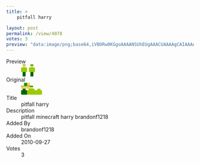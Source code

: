 ```yaml
---
title: >
    pitfall harry

layout: post
permalink: /view/4078
votes: 3
preview: "data:image/png;base64,iVBORw0KGgoAAAANSUhEUgAAACUAAAAgCAIAAAAaMSbnAAAABnRSTlMA/wD/AP5AXyvrAAAAcklEQVRIiWP8//8fAwwwzmJiwAb+p/3DKo4GiNHOgiJhnEaMuZQA7C6iHWAhrIRoQEzw0Nt/o/ZRFzDOPEOahjRjlLw46yxpLh7u4Tlq36h9o/aNHPsYUdov6TgaIDOJa78QoX24h+eofaP2jdo3cuwDAJWSGc8wFwRpAAAAAElFTkSuQmCC"
---
```

<dl class="side-by-side">
<dt>Preview</dt>
<dd>
    <img class="preview" src="data:image/png;base64,iVBORw0KGgoAAAANSUhEUgAAACUAAAAgCAIAAAAaMSbnAAAABnRSTlMA/wD/AP5AXyvrAAAAcklEQVRIiWP8//8fAwwwzmJiwAb+p/3DKo4GiNHOgiJhnEaMuZQA7C6iHWAhrIRoQEzw0Nt/o/ZRFzDOPEOahjRjlLw46yxpLh7u4Tlq36h9o/aNHPsYUdov6TgaIDOJa78QoX24h+eofaP2jdo3cuwDAJWSGc8wFwRpAAAAAElFTkSuQmCC">
</dd>
<dt>Original</dt>
<dd>
    <img class="preview" src="data:image/png;base64,iVBORw0KGgoAAAANSUhEUgAAAEAAAAAgCAYAAACinX6EAAAAeUlEQVR42u3VQQrAIAxE0ZzWO/VO3int3pIpTQNq/8BshXmCmqkc5lG9t7C2fAAAAAAAAABgYwAxsLwzAKhbfNslAKrGP0bYHWD6NwIAAAD4N8CQdr3MUdWv2s0zzZ4PAAAAfDxYNDu4ugAAAAAAAAAAAAAAAADAbU5S/axHrNlzKwAAAABJRU5ErkJggg==">
</dd>
<dt>Title</dt>
<dd>pitfall harry</dd>
<dt>Description</dt>
<dd>pitfall minecraft harry brandonf1218</dd>
<dt>Added By</dt>
<dd>brandonf1218</dd>
<dt>Added On</dt>
<dd>2010-09-27</dd>
<dt>Votes</dt>
<dd>3</dd>
</dl>
